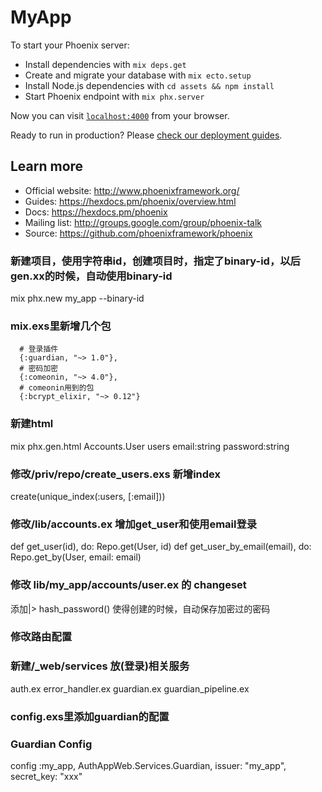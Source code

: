 # MyApp

To start your Phoenix server:

  * Install dependencies with `mix deps.get`
  * Create and migrate your database with `mix ecto.setup`
  * Install Node.js dependencies with `cd assets && npm install`
  * Start Phoenix endpoint with `mix phx.server`

Now you can visit [`localhost:4000`](http://localhost:4000) from your browser.

Ready to run in production? Please [check our deployment guides](https://hexdocs.pm/phoenix/deployment.html).

## Learn more

  * Official website: http://www.phoenixframework.org/
  * Guides: https://hexdocs.pm/phoenix/overview.html
  * Docs: https://hexdocs.pm/phoenix
  * Mailing list: http://groups.google.com/group/phoenix-talk
  * Source: https://github.com/phoenixframework/phoenix


### 新建项目，使用字符串id，创建项目时，指定了binary-id，以后gen.xx的时候，自动使用binary-id
mix phx.new my_app --binary-id
### mix.exs里新增几个包
      # 登录插件
      {:guardian, "~> 1.0"},
      # 密码加密
      {:comeonin, "~> 4.0"},
      # comeonin用到的包
      {:bcrypt_elixir, "~> 0.12"}

### 新建html
mix phx.gen.html Accounts.User users email:string  password:string
### 修改/priv/repo/create_users.exs 新增index
create(unique_index(:users, [:email]))
### 修改/lib/accounts.ex 增加get_user和使用email登录
def get_user(id), do: Repo.get(User, id)
def get_user_by_email(email), do: Repo.get_by(User, email: email)
### 修改 lib/my_app/accounts/user.ex 的 changeset
 添加|> hash_password() 使得创建的时候，自动保存加密过的密码
### 修改路由配置
### 新建/_web/services 放(登录)相关服务
  auth.ex
  error_handler.ex
  guardian.ex
  guardian_pipeline.ex
### config.exs里添加guardian的配置
### Guardian Config
config :my_app, AuthAppWeb.Services.Guardian,
  issuer: "my_app",
  secret_key: "xxx"
